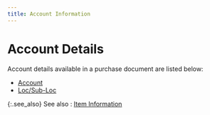 ```yaml
---
title: Account Information
---
```


# Account Details


Account details available in a purchase document are listed below:

- [Account]({{site.pp_baseurl}}/purc-proc/doc-profile/contents/item-info/account-details/account.html)
- [Loc/Sub-Loc]({{site.pp_baseurl}}/purc-proc/doc-profile/contents/item-info/account-details/department_item_details.html)



{:.see_also}
See also
: [Item Information]({{site.pp_baseurl}}/purc-proc/doc-profile/contents/item-info/item_information_pp.html)
